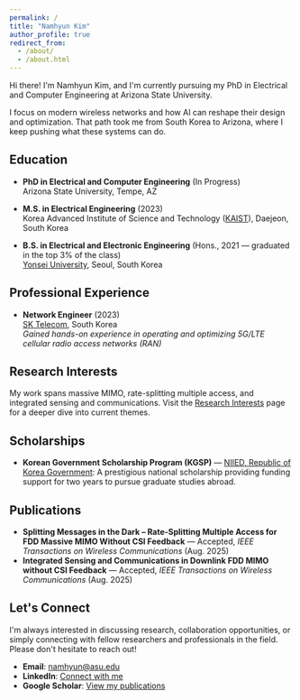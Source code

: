 ```yaml
---
permalink: /
title: "Namhyun Kim"
author_profile: true
redirect_from: 
  - /about/
  - /about.html
---
```


Hi there! I'm Namhyun Kim, and I'm currently pursuing my PhD in Electrical and Computer Engineering at Arizona State University. 

I focus on modern wireless networks and how AI can reshape their design and optimization. That path took me from South Korea to Arizona, where I keep pushing what these systems can do.

## Education

- **PhD in Electrical and Computer Engineering** (In Progress)  
  Arizona State University, Tempe, AZ

- **M.S. in Electrical Engineering** (2023)  
  Korea Advanced Institute of Science and Technology ([KAIST](https://www.kaist.ac.kr/en/)), Daejeon, South Korea

- **B.S. in Electrical and Electronic Engineering** (Hons., 2021 — graduated in the top 3% of the class)  
  [Yonsei University](https://www.yonsei.ac.kr/en_sc/index.do), Seoul, South Korea

## Professional Experience

- **Network Engineer** (2023)  
  [SK Telecom](https://www.sktelecom.com/index_en.html), South Korea  
  *Gained hands-on experience in operating and optimizing 5G/LTE cellular radio access networks (RAN)*

## Research Interests

My work spans massive MIMO, rate-splitting multiple access, and integrated sensing and communications. Visit the [Research Interests](/research/) page for a deeper dive into current themes.

## Scholarships

- **Korean Government Scholarship Program (KGSP)** — [NIIED, Republic of Korea Government](https://www.studyinkorea.go.kr/en/sub/gks/allnew_invite.do): A prestigious national scholarship providing funding support for two years to pursue graduate studies abroad.

## Publications

- **Splitting Messages in the Dark – Rate-Splitting Multiple Access for FDD Massive MIMO Without CSI Feedback** — Accepted, *IEEE Transactions on Wireless Communications* (Aug. 2025)
- **Integrated Sensing and Communications in Downlink FDD MIMO without CSI Feedback** — Accepted, *IEEE Transactions on Wireless Communications* (Aug. 2025)

## Let's Connect

I'm always interested in discussing research, collaboration opportunities, or simply connecting with fellow researchers and professionals in the field. Please don't hesitate to reach out!

- **Email**: [namhyun@asu.edu](mailto:namhyun@asu.edu)
- **LinkedIn**: [Connect with me](https://www.linkedin.com/in/namhyun-kim-a2071a27a/)
- **Google Scholar**: [View my publications](https://scholar.google.com/citations?user=xt6PHq4AAAAJ&hl=en&oi=ao)
